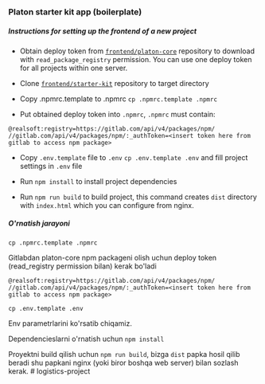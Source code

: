 ### Platon starter kit app (boilerplate)

##### Instructions for setting up the frontend of a new project

- Obtain deploy token from [`frontend/platon-core`](https://gitlab.com/realsoft/platon/frontend/platon-core) 
   repository to download with `read_package_registry` permission. You can use one deploy token for all projects 
   within one server. 

- Clone [`frontend/starter-kit`](https://gitlab.com/realsoft/platon/frontend/starter-kit) repository to target directory

- Copy .npmrc.template to .npmrc `cp .npmrc.template .npmrc`

- Put obtained deploy token into `.npmrc`, `.npmrc` must contain:
```
@realsoft:registry=https://gitlab.com/api/v4/packages/npm/
//gitlab.com/api/v4/packages/npm/:_authToken=<insert token here from gitlab to access npm package>
```

- Copy `.env.template` file to `.env` `cp .env.template .env` and fill project settings in `.env` file

- Run `npm install` to install project dependencies

- Run `npm run build` to build project, this command creates `dist` directory with `index.html` which you can configure from nginx.  


##### O'rnatish jarayoni

`cp .npmrc.template .npmrc`

Gitlabdan platon-core npm packageni olish uchun deploy token (read_registry permission bilan) kerak bo'ladi 
```
@realsoft:registry=https://gitlab.com/api/v4/packages/npm/
//gitlab.com/api/v4/packages/npm/:_authToken=<insert token here from gitlab to access npm package>
```


`cp .env.template .env`

Env parametrlarini ko'rsatib chiqamiz.

Dependencieslarni o'rnatish uchun `npm install`

Proyektni build qilish uchun `npm run build`, bizga `dist` papka hosil qilib beradi shu papkani nginx (yoki biror boshqa web server) bilan sozlash kerak.
#   l o g i s t i c s - p r o j e c t  
 